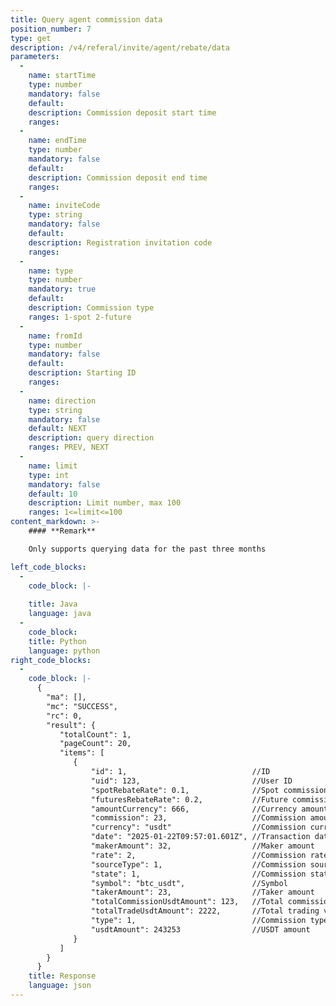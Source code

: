 ```yaml
---
title: Query agent commission data
position_number: 7
type: get
description: /v4/referal/invite/agent/rebate/data
parameters:
  -
    name: startTime
    type: number
    mandatory: false
    default:
    description: Commission deposit start time
    ranges:
  -
    name: endTime
    type: number
    mandatory: false
    default:
    description: Commission deposit end time
    ranges:
  -
    name: inviteCode
    type: string
    mandatory: false
    default:
    description: Registration invitation code
    ranges:
  -
    name: type
    type: number
    mandatory: true
    default: 
    description: Commission type
    ranges: 1-spot 2-future
  -
    name: fromId
    type: number
    mandatory: false
    default:
    description: Starting ID
    ranges:
  -
    name: direction
    type: string
    mandatory: false
    default: NEXT
    description: query direction
    ranges: PREV, NEXT
  -
    name: limit
    type: int
    mandatory: false
    default: 10
    description: Limit number, max 100
    ranges: 1<=limit<=100
content_markdown: >-
    #### **Remark**

    Only supports querying data for the past three months

left_code_blocks:
  -
    code_block: |-
      
    title: Java
    language: java
  -
    code_block:
    title: Python
    language: python
right_code_blocks:
  -
    code_block: |-
      {
        "ma": [],
        "mc": "SUCCESS",
        "rc": 0,
        "result": {
           "totalCount": 1,
           "pageCount": 20,
           "items": [
              { 
                  "id": 1,                            //ID
                  "uid": 123,                         //User ID
                  "spotRebateRate": 0.1,              //Spot commission ratio
                  "futuresRebateRate": 0.2,           //Future commission ratio
                  "amountCurrency": 666,              //Currency amount
                  "commission": 23,                   //Commission amount
                  "currency": "usdt"                  //Commission currency
                  "date": "2025-01-22T09:57:01.601Z", //Transaction date
                  "makerAmount": 32,                  //Maker amount
                  "rate": 2,                          //Commission rate
                  "sourceType": 1,                    //Commission source type. 1 - Direct customer, 2 - Sub-agent
                  "state": 1,                         //Commission state 0 - Normal, 1 - Abnormal
                  "symbol": "btc_usdt",               //Symbol
                  "takerAmount": 23,                  //Taker amount
                  "totalCommissionUsdtAmount": 123,   //Total commission
                  "totalTradeUsdtAmount": 2222,       //Total trading volume
                  "type": 1,                          //Commission type. 1-spot 2-future
                  "usdtAmount": 243253                //USDT amount
              }
           ]
        }
      }
    title: Response
    language: json
---
```


